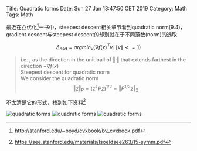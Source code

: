Title: Quadratic forms
Date: Sun 27 Jan 13:47:50 CET 2019
Category: Math
Tags: Math

最近在凸优化[^1]一书中，steepest descent相关章节看到quadratic norm(9.4)，
gradient descent与steepest descent的却别就在于不同范数(norm)的选取
>
$$\Delta_{nsd}=argmin_v(\nabla f(x)^Tv\mid \|v\|<=1)$$
> i.e.  , as the direction in the unit ball of ‖·‖ that extends farthest in the
> direction $-\nabla f(x)$  
> Steepest descent for quadratic norm  
> We consider the quadratic norm
> $$\Vert z \Vert_{P} = (z^T P z)^{1/2} = \Vert P^{1/2}z\Vert_{2}$$

不太清楚它的形式，找到如下资料[^2]

<img src="images/quadratic_forms_1.png" alt="quadratic forms" title="" style="max-width:80%; max-height:80%"/>
<img src="images/quadratic_forms_2.png" alt="quadratic forms" title="" style="max-width:80%; max-height:80%"/>
<img src="images/quadratic_forms_3.png" alt="quadratic forms" title="" style="max-width:80%; max-height:80%"/>


[^1]: http://stanford.edu/~boyd/cvxbook/bv_cvxbook.pdf
[^2]: https://see.stanford.edu/materials/lsoeldsee263/15-symm.pdf
[^3]: [梯度下降法和最速下降法的细微差别](https://blog.csdn.net/Timingspace/article/details/5096356://blog.csdn.net/Timingspace/article/details/50963564 )
